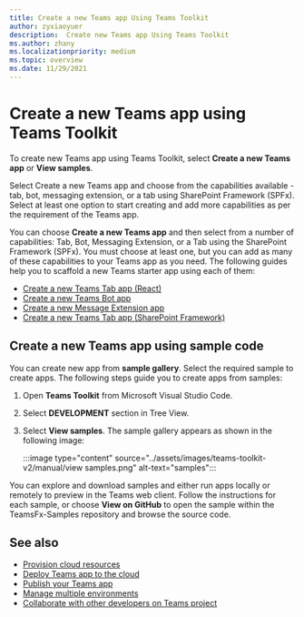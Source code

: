 ```yaml
---
title: Create a new Teams app Using Teams Toolkit
author: zyxiaoyuer
description:  Create new Teams app Using Teams Toolkit
ms.author: zhany
ms.localizationpriority: medium
ms.topic: overview
ms.date: 11/29/2021
---
```


# Create a new Teams app using Teams Toolkit

To create new Teams app using Teams Toolkit, select **Create a new Teams app** or **View samples**.

Select Create a new Teams app and choose from the capabilities available - tab, bot, messaging extension, or a tab using SharePoint Framework (SPFx). Select at least one option to start creating and add more capabilities as per the requirement of the Teams app.

You can choose **Create a new Teams app** and then select from a number of capabilities: Tab, Bot, Messaging Extension, or a Tab using the SharePoint Framework (SPFx). You must choose at least one, but you can add as many of these capabilities to your Teams app as you need. The following guides help you to scaffold a new Teams starter app using each of them:

- [Create a new Teams Tab app (React)](/microsoftteams/platform/sbs-gs-javascript?tabs=vscode%2Cvsc%2Cviscode%2Cvcode&tutorial-step=2)
- [Create a new Teams Bot app](/microsoftteams/platform/sbs-gs-spfx?tabs=vscode%2Cviscode&branch)
- [Create a new Message Extension app](/microsoftteams/platform/sbs-gs-javascript?tabs=vscode%2Cvsc%2Cviscode%2Cvcode&tutorial-step=6&branch)
- [Create a new Teams Tab app (SharePoint Framework)](/microsoftteams/platform/sbs-gs-spfx?tabs=vscode%2Cviscode&branch)

## Create a new Teams app using sample code

You can create new app from **sample gallery**. Select the required sample to create apps. The following steps guide you to create apps from samples:

 1. Open **Teams Toolkit** from Microsoft Visual Studio Code.
 1. Select **DEVELOPMENT** section in Tree View.
 1. Select **View samples**. The sample gallery appears as shown in the following image:
   
    :::image type="content" source="../assets/images/teams-toolkit-v2/manual/view samples.png" alt-text="samples":::

You can explore and download samples and either run apps locally or remotely to preview in the Teams web client. Follow the instructions for each sample, or  choose **View on GitHub** to open the sample within the TeamsFx-Samples repository and browse the source code.


## See also

* [Provision cloud resources](provision.md)
* [Deploy Teams app to the cloud](deploy.md)
* [Publish your Teams app](TeamsFx-collaboration.md)
* [Manage multiple environments](TeamsFx-multi-env.md)
* [Collaborate with other developers on Teams project](TeamsFx-collaboration.md)
